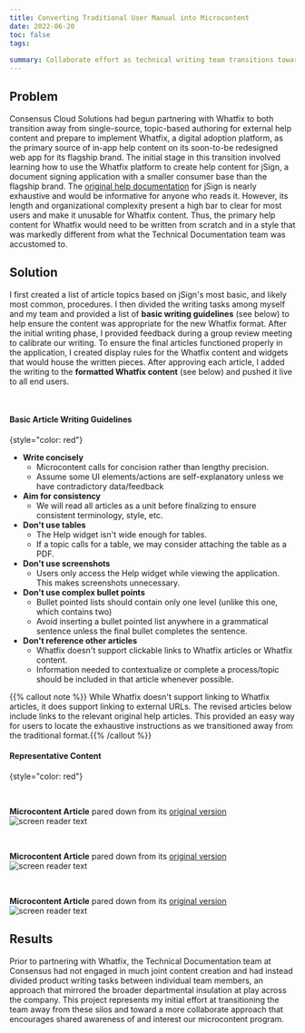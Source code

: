 ```yaml
---
title: Converting Traditional User Manual into Microcontent
date: 2022-06-20
toc: false
tags:
 
summary: Collaborate effort as technical writing team transitions toward more modern approach to help content
---
```


## Problem
Consensus Cloud Solutions had begun partnering with Whatfix to both transition away from single-source, topic-based authoring for external help content and prepare to implement Whatfix, a digital adoption platform, as the primary source of in-app help content on its soon-to-be redesigned web app for its flagship brand. The initial stage in this transition involved learning how to use the Whatfix platform to create help content for jSign, a document signing application with a smaller consumer base than the flagship brand. The [original help documentation](https://docs.jsign.com/help/index.htm) for jSign is nearly exhaustive and would be informative for anyone who reads it. However, its length and organizational complexity present a high bar to clear for most users and make it unusable for Whatfix content. Thus, the primary help content for Whatfix would need to be written from scratch and in a style that was markedly different from what the Technical Documentation team was accustomed to. 

## Solution
I first created a list of article topics based on jSign's most basic, and likely most common, procedures. I then divided the writing tasks among myself and my team and provided a list of **basic writing guidelines** (see below) to help ensure the content was appropriate for the new Whatfix format. After the initial writing phase, I provided feedback during a group review meeting to calibrate our writing. To ensure the final articles functioned properly in the application, I created display rules for the Whatfix content and widgets that would house the written pieces. After approving each article, I added the writing to the **formatted Whatfix content** (see below) and pushed it live to all end users. 

<br/>

#### Basic Article Writing Guidelines
{style="color: red"}

- **Write concisely**
  - Microcontent calls for concision rather than lengthy precision.
  - Assume some UI elements/actions are self-explanatory unless we have contradictory data/feedback  
- **Aim for consistency**
  - We will read all articles as a unit before finalizing to ensure consistent terminology, style, etc.
- **Don't use tables**
  - The Help widget isn't wide enough for tables.
  - If a topic calls for a table, we may consider attaching the table as a PDF.
- **Don't use screenshots**
  - Users only access the Help widget while viewing the application. This makes screenshots unnecessary.
- **Don't use complex bullet points**
  - Bullet pointed lists should contain only one level (unlike this one, which contains two)
  - Avoid inserting a bullet pointed list anywhere in a grammatical sentence unless the final bullet completes the sentence.
- **Don't reference other articles**
  - Whatfix doesn't support clickable links to Whatfix articles or Whatfix content.
  - Information needed to contextualize or complete a process/topic should be included in that article whenever possible. 

{{% callout note %}}
While Whatfix doesn't support linking to Whatfix articles, it does support linking to external URLs. The revised articles below include links to the relevant original help articles. This provided an easy way for users to locate the exhaustive instructions as we transitioned away from the traditional format.{{% /callout %}}


#### Representative Content
{style="color: red"}

<br/>

**Microcontent Article** pared down from its [original version](https://docs.jsign.com/help/webapp/thedashboardpg/uplddcmts.htm) 
![screen reader text](jsignarticle1.png)

<br/>

**Microcontent Article** pared down from its [original version](https://docs.jsign.com/help/webapp/themanagepg/indctwhowhr2sgn.htm)
![screen reader text](jsignarticle2.png)

<br/>

**Microcontent Article** pared down from its [original version](https://docs.jsign.com/help/webapp/thecontactspg/entrcntctsinfo.htm)
![screen reader text](jsignarticle3.png)

## Results
Prior to partnering with Whatfix, the Technical Documentation team at Consensus had not engaged in much joint content creation and had instead divided product writing tasks between individual team members, an approach that mirrored the broader departmental insulation at play across the company. This project represents my initial effort at transitioning the team away from these silos and toward a more collaborate approach that encourages shared awareness of and interest our microcontent program.
<!--more-->
